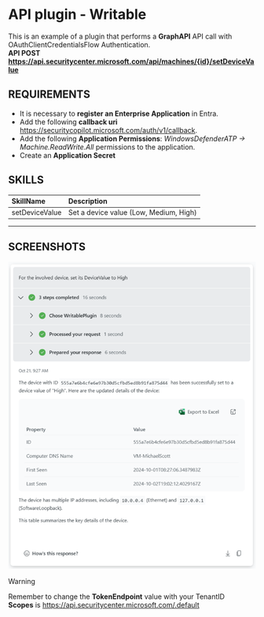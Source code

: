 # API plugin - Writable
This is an example of a plugin that performs a **GraphAPI** API call with OAuthClientCredentialsFlow Authentication. <br>
**API POST https://api.securitycenter.microsoft.com/api/machines/{id}/setDeviceValue**

## REQUIREMENTS
- It is necessary to **register an Enterprise Application** in Entra.
- Add the following **callback uri** https://securitycopilot.microsoft.com/auth/v1/callback.
- Add the following **Application Permissions**: _WindowsDefenderATP -> Machine.ReadWrite.All_ permissions to the application.
- Create an **Application Secret**

## SKILLS
| SkillName | Description |
|     :---         |     :---      |
| setDeviceValue | Set a device value (Low, Medium, High)  |

---
## SCREENSHOTS
<div align="center">
  <img src="https://github.com/mariocuomo/Experimenting-With-Security-Copilot/blob/main/img/api_writable_example.png" width="600"> </img>
</div>

> [!WARNING]  
> Remember to change the **TokenEndpoint** value with your TenantID <br>
> **Scopes** is https://api.securitycenter.microsoft.com/.default


